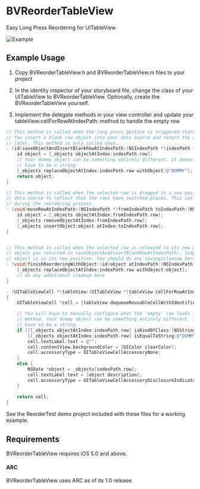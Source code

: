 BVReorderTableView
==================

Easy Long Press Reordering for UITableView

![Example](https://raw.github.com/bvogelzang/BVReorderTableView/master/Screenshot1.png)

## Example Usage

1. Copy BVReorderTableView.h and BVReorderTableView.m files to your project 

2. In the identity inspector of your storyboard file, change the class of your UITableView to BVReorderTableView. Optionally, create the BVReorderTableView yourself.

3. Implement the delegate methods in your view controller and update your tableView:cellForRowAtIndexPath: method to handle the empty row

```objective-c
// This method is called when the long press gesture is triggered starting the re-ording process. 
// You insert a blank row object into your data source and return the object you want to save for 
// later. This method is only called once.
- (id)saveObjectAndInsertBlankRowAtIndexPath:(NSIndexPath *)indexPath {
    id object = [_objects objectAtIndex:indexPath.row];
    // Your dummy object can be something entirely different. It doesn't
    // have to be a string.
    [_objects replaceObjectAtIndex:indexPath.row withObject:@"DUMMY"];
    return object;
}

// This method is called when the selected row is dragged to a new position. You simply update your
// data source to reflect that the rows have switched places. This can be called multiple times
// during the reordering process.
- (void)moveRowAtIndexPath:(NSIndexPath *)fromIndexPath toIndexPath:(NSIndexPath *)toIndexPath {
    id object = [_objects objectAtIndex:fromIndexPath.row];
    [_objects removeObjectAtIndex:fromIndexPath.row];
    [_objects insertObject:object atIndex:toIndexPath.row];
}


// This method is called when the selected row is released to its new position. The object is the same
// object you returned in saveObjectAndInsertBlankRowAtIndexPath:. Simply update the data source so the
// object is in its new position. You should do any saving/cleanup here.
- (void)finishReorderingWithObject:(id)object atIndexPath:(NSIndexPath *)indexPath; {
    [_objects replaceObjectAtIndex:indexPath.row withObject:object];
    // do any additional cleanup here
}
```

```objective-c
- (UITableViewCell *)tableView:(UITableView *)tableView cellForRowAtIndexPath:(NSIndexPath *)indexPath
{
    UITableViewCell *cell = [tableView dequeueReusableCellWithIdentifier:@"Cell" forIndexPath:indexPath];

    // You will have to manually configure what the 'empty' row looks like in this
    // method. Your dummy object can be something entirely different. It doesn't
    // have to be a string.
    if ([[_objects objectAtIndex:indexPath.row] isKindOfClass:[NSString class]] &&
        [[_objects objectAtIndex:indexPath.row] isEqualToString:@"DUMMY"]) {
        cell.textLabel.text = @"";
        cell.contentView.backgroundColor = [UIColor clearColor];
        cell.accessoryType = UITableViewCellAccessoryNone;
    }
    else {
        NSDate *object = _objects[indexPath.row];
        cell.textLabel.text = [object description];
        cell.accessoryType = UITableViewCellAccessoryDisclosureIndicator;
    }
    
    return cell;
}
```

See the ReorderTest demo project included with these files for a working example.

## Requirements

BVReorderTableView requires iOS 5.0 and above.

#### ARC

BVReorderTableView uses ARC as of its 1.0 release.